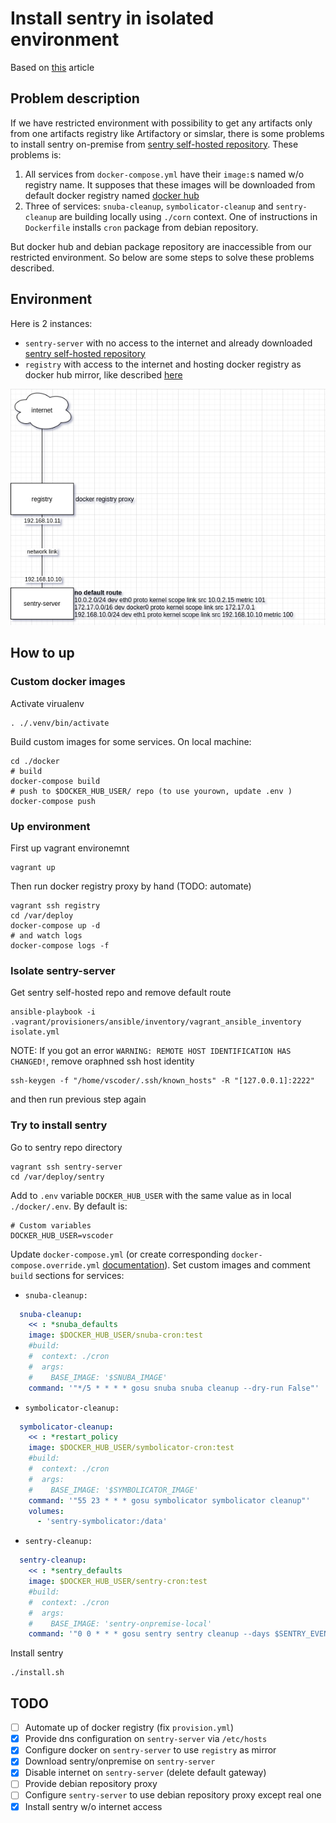 # Install sentry in isolated environment

Based on [this](https://medium.com/@andrenit/docker-and-artifactory-as-a-registry-mirror-1365891b39c5) article

## Problem description

If we have restricted environment with possibility to get any artifacts only from one artifacts registry like Artifactory or simslar, there is some problems to install sentry on-premise from [sentry self-hosted repository](https://github.com/getsentry/onpremise). These problems is:
1. All services from `docker-compose.yml` have their `image:`s named w/o registry name. It supposes that these images will be downloaded from  default docker registry named [docker hub](https://hub.docker.com)
2. Three of services: `snuba-cleanup`, `symbolicator-cleanup` and `sentry-cleanup` are building locally using `./corn` context. One of instructions in `Dockerfile` installs `cron` package from debian repository.

But docker hub and debian package repository are inaccessible from our restricted environment. So below are some steps to solve these problems described.

## Environment

Here is 2 instances:
- `sentry-server` with no access to the internet and already downloaded [sentry self-hosted repository](https://github.com/getsentry/onpremise)
- `registry` with access to the internet and hosting docker registry as docker hub mirror, like described [here](https://docs.docker.com/registry/recipes/mirror/)

![scheme](scheme.png)

## How to up

### Custom docker images

Activate virualenv
```shell
. ./.venv/bin/activate
```
Build custom images for some services. On local machine:
```shell
cd ./docker
# build
docker-compose build
# push to $DOCKER_HUB_USER/ repo (to use yourown, update .env )
docker-compose push
```

### Up environment

First up vagrant environemnt
```shell
vagrant up
```

Then run docker registry proxy by hand (TODO: automate)
```shell
vagrant ssh registry
cd /var/deploy
docker-compose up -d
# and watch logs
docker-compose logs -f
```

### Isolate sentry-server

Get sentry self-hosted repo and remove default route
```shell
ansible-playbook -i .vagrant/provisioners/ansible/inventory/vagrant_ansible_inventory isolate.yml
```

NOTE: If you got an error `WARNING: REMOTE HOST IDENTIFICATION HAS CHANGED!`, remove oraphned ssh host identity
```shell
ssh-keygen -f "/home/vscoder/.ssh/known_hosts" -R "[127.0.0.1]:2222"
```
and then run previous step again

### Try to install sentry

Go to sentry repo directory
```shell
vagrant ssh sentry-server
cd /var/deploy/sentry
```

Add to `.env` variable `DOCKER_HUB_USER` with the same value as in local `./docker/.env`. By default is:
```shell
# Custom variables
DOCKER_HUB_USER=vscoder
```

Update `docker-compose.yml` (or create corresponding `docker-compose.override.yml` [documentation](https://docs.docker.com/compose/extends/)). Set custom images and comment `build` sections for services:
- `snuba-cleanup:`
```yaml
  snuba-cleanup:
    << : *snuba_defaults
    image: $DOCKER_HUB_USER/snuba-cron:test
    #build:
    #  context: ./cron
    #  args:
    #    BASE_IMAGE: '$SNUBA_IMAGE'
    command: '"*/5 * * * * gosu snuba snuba cleanup --dry-run False"'
```
- `symbolicator-cleanup:`
```yaml
  symbolicator-cleanup:
    << : *restart_policy
    image: $DOCKER_HUB_USER/symbolicator-cron:test
    #build:
    #  context: ./cron
    #  args:
    #    BASE_IMAGE: '$SYMBOLICATOR_IMAGE'
    command: '"55 23 * * * gosu symbolicator symbolicator cleanup"'
    volumes:
      - 'sentry-symbolicator:/data'
```
- `sentry-cleanup:`
```yaml
  sentry-cleanup:
    << : *sentry_defaults
    image: $DOCKER_HUB_USER/sentry-cron:test
    #build:
    #  context: ./cron
    #  args:
    #    BASE_IMAGE: 'sentry-onpremise-local'
    command: '"0 0 * * * gosu sentry sentry cleanup --days $SENTRY_EVENT_RETENTION_DAYS"'
```

Install sentry
```shell
./install.sh
```


## TODO

- [ ] Automate up of docker registry (fix `provision.yml`)
- [x] Provide dns configuration on `sentry-server` via `/etc/hosts`
- [x] Configure docker on `sentry-server` to use `registry` as mirror
- [x] Download sentry/onpremise on `sentry-server`
- [x] Disable internet on `sentry-server` (delete default gateway)
- [ ] Provide debian repository proxy
- [ ] Configure `sentry-server` to use debian repository proxy except real one
- [x] Install sentry w/o internet access
